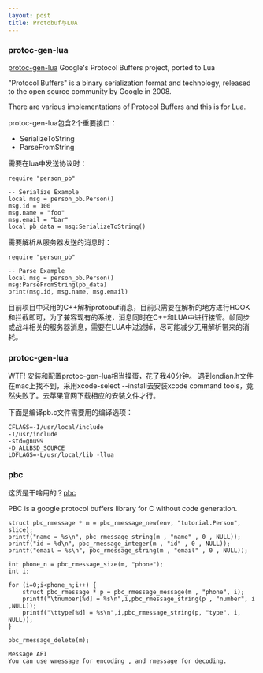 ```yaml
---
layout: post
title: Protobuf与LUA
---
```


### protoc-gen-lua

[protoc-gen-lua](https://github.com/sean-lin/protoc-gen-lua) Google's Protocol Buffers project, ported to Lua

"Protocol Buffers" is a binary serialization format and technology, released to the open source community by Google in 2008.

There are various implementations of Protocol Buffers and this is for Lua.

protoc-gen-lua包含2个重要接口：

+ SerializeToString
+ ParseFromString

需要在lua中发送协议时：

	require "person_pb"

	-- Serialize Example
	local msg = person_pb.Person()
	msg.id = 100
	msg.name = "foo"
	msg.email = "bar"
	local pb_data = msg:SerializeToString()
	
需要解析从服务器发送的消息时：

	require "person_pb"
	
	-- Parse Example
	local msg = person_pb.Person()
	msg:ParseFromString(pb_data)
	print(msg.id, msg.name, msg.email)
	
目前项目中采用的C++解析protobuf消息，目前只需要在解析的地方进行HOOK和拦截即可，为了兼容现有的系统，消息同时在C++和LUA中进行接管。帧同步或战斗相关的服务器消息，需要在LUA中过滤掉，尽可能减少无用解析带来的消耗。

### protoc-gen-lua

WTF! 安装和配置protoc-gen-lua相当操蛋，花了我40分钟。
遇到endian.h文件在mac上找不到，采用xcode-select --install去安装xcode command tools，竟然失败了。去苹果官网下载相应的安装文件才行。

下面是编译pb.c文件需要用的编译选项：

	CFLAGS=-I/usr/local/include
	-I/usr/include
	-std=gnu99
	-D_ALLBSD_SOURCE
	LDFLAGS=-L/usr/local/lib -llua

### pbc

这货是干啥用的？[pbc](https://github.com/cloudwu/pbc)

PBC is a google protocol buffers library for C without code generation.

	struct pbc_rmessage * m = pbc_rmessage_new(env, "tutorial.Person", slice);
	printf("name = %s\n", pbc_rmessage_string(m , "name" , 0 , NULL));
	printf("id = %d\n", pbc_rmessage_integer(m , "id" , 0 , NULL));
	printf("email = %s\n", pbc_rmessage_string(m , "email" , 0 , NULL));
	
	int phone_n = pbc_rmessage_size(m, "phone");
	int i;
	
	for (i=0;i<phone_n;i++) {
	    struct pbc_rmessage * p = pbc_rmessage_message(m , "phone", i);
	    printf("\tnumber[%d] = %s\n",i,pbc_rmessage_string(p , "number", i ,NULL));
	    printf("\ttype[%d] = %s\n",i,pbc_rmessage_string(p, "type", i, NULL));
	}
	
	pbc_rmessage_delete(m);
	
	Message API
	You can use wmessage for encoding , and rmessage for decoding.